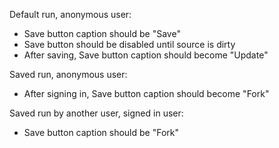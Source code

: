 Default run, anonymous user:
- Save button caption should be "Save"
- Save button should be disabled until source is dirty
- After saving, Save button caption should become "Update"

Saved run, anonymous user:
- After signing in, Save button caption should become "Fork"

Saved run by another user, signed in user:
- Save button caption should be "Fork"
